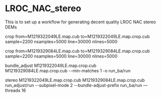 # LROC_NAC_stereo
This is to set up a workflow for generating decent quality LROC NAC stereo DEMs


crop from=M1219322049LE.map.cub to=M1219322049LE.map.crop.cub sample=2200 nsamples=5000 line=30000 nlines=5000

crop from=M1219329084LE.map.cub to=M1219329084LE.map.crop.cub sample=2200 nsamples=5000 line=30000 nlines=5000

bundle_adjust M1219322049LE.map.crop.cub M1219329084LE.map.crop.cub --min-matches 1 -o run_ba/run

stereo M1219322049LE.map.crop.cub M1219329084LE.map.crop.cub run_adjust/run --subpixel-mode 2 --bundle-adjust-prefix run_ba/run —threads 16
